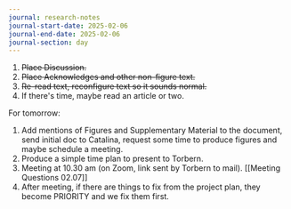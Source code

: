 ```yaml
---
journal: research-notes
journal-start-date: 2025-02-06
journal-end-date: 2025-02-06
journal-section: day
---
```


1. ~~Place Discussion.~~
2. ~~Place Acknowledges and other non-figure text.~~
3. ~~Re-read text, reconfigure text so it sounds normal.~~
4. If there's time, maybe read an article or two.

For tomorrow:
1. Add mentions of Figures and Supplementary Material to the document, send initial doc to Catalina, request some time to produce figures and maybe schedule a meeting.
2. Produce a simple time plan to present to Torbern.
3. Meeting at 10.30 am (on Zoom, link sent by Torbern to mail). [[Meeting Questions 02.07]]
4. After meeting, if there are things to fix from the project plan, they become PRIORITY and we fix them first.